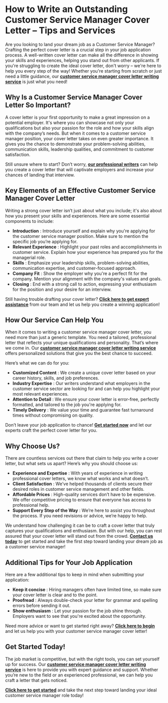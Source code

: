 # How to Write an Outstanding Customer Service Manager Cover Letter – Tips and Services

Are you looking to land your dream job as a Customer Service Manager? Crafting the perfect cover letter is a crucial step in your job application process. A well-written cover letter can make all the difference in showing your skills and experiences, helping you stand out from other applicants. If you're struggling to create the ideal cover letter, don't worry – we're here to help you every step of the way! Whether you're starting from scratch or just need a little guidance, our **[customer service manager cover letter writing service](https://tinyurl.com/topessay?keyword=customer+service+manager+cover+letter)** is just what you need!

## Why Is a Customer Service Manager Cover Letter So Important?

A cover letter is your first opportunity to make a great impression on a potential employer. It's where you can showcase not only your qualifications but also your passion for the role and how your skills align with the company’s needs. But when it comes to a customer service manager position, your cover letter takes on even greater importance. It gives you the chance to demonstrate your problem-solving abilities, communication skills, leadership qualities, and commitment to customer satisfaction.

Still unsure where to start? Don’t worry, **[our professional writers](https://tinyurl.com/topessay?keyword=customer+service+manager+cover+letter)** can help you create a cover letter that will captivate employers and increase your chances of landing that interview.

## Key Elements of an Effective Customer Service Manager Cover Letter

Writing a strong cover letter isn’t just about what you include; it's also about how you present your skills and experiences. Here are some essential components to include:

- **Introduction** : Introduce yourself and explain why you're applying for the customer service manager position. Make sure to mention the specific job you’re applying for.
- **Relevant Experience** : Highlight your past roles and accomplishments in customer service. Explain how your experience has prepared you for the managerial role.
- **Skills** : Emphasize your leadership skills, problem-solving abilities, communication expertise, and customer-focused approach.
- **Company Fit** : Show the employer why you're a perfect fit for the company. Mention your alignment with the company's values and goals.
- **Closing** : End with a strong call to action, expressing your enthusiasm for the position and your desire for an interview.

Still having trouble drafting your cover letter? **[Click here to get expert assistance](https://tinyurl.com/topessay?keyword=customer+service+manager+cover+letter)** from our team and let us help you create a winning application!

## How Our Service Can Help You

When it comes to writing a customer service manager cover letter, you need more than just a generic template. You need a tailored, professional letter that reflects your unique qualifications and personality. That’s where we come in. Our **[customer service manager cover letter writing service](https://tinyurl.com/topessay?keyword=customer+service+manager+cover+letter)** offers personalized solutions that give you the best chance to succeed.

Here’s what we can do for you:

- **Customized Content** : We create a unique cover letter based on your career history, skills, and job preferences.
- **Industry Expertise** : Our writers understand what employers in the customer service sector are looking for and can help you highlight your most relevant experiences.
- **Attention to Detail** : We ensure your cover letter is error-free, perfectly formatted, and tailored to the job you're applying for.
- **Timely Delivery** : We value your time and guarantee fast turnaround times without compromising on quality.

Don’t leave your job application to chance! **[Get started now](https://tinyurl.com/topessay?keyword=customer+service+manager+cover+letter)** and let our experts craft the perfect cover letter for you.

## Why Choose Us?

There are countless services out there that claim to help you write a cover letter, but what sets us apart? Here’s why you should choose us:

- **Experience and Expertise** : With years of experience in writing professional cover letters, we know what works and what doesn’t.
- **Client Satisfaction** : We’ve helped thousands of clients secure their desired roles in customer service management and other fields.
- **Affordable Prices** : High-quality services don’t have to be expensive. We offer competitive pricing to ensure that everyone has access to professional help.
- **Support Every Step of the Way** : We’re here to assist you throughout the process. If you need revisions or advice, we’re happy to help.

We understand how challenging it can be to craft a cover letter that truly captures your qualifications and enthusiasm. But with our help, you can rest assured that your cover letter will stand out from the crowd. **[Contact us today](https://tinyurl.com/topessay?keyword=customer+service+manager+cover+letter)** to get started and take the first step toward landing your dream job as a customer service manager!

## Additional Tips for Your Job Application

Here are a few additional tips to keep in mind when submitting your application:

- **Keep it concise** : Hiring managers often have limited time, so make sure your cover letter is clear and to the point.
- **Proofread** : Always double-check your letter for grammar and spelling errors before sending it out.
- **Show enthusiasm** : Let your passion for the job shine through. Employers want to see that you're excited about the opportunity.

Need more advice or want to get started right away? **[Click here to begin](https://tinyurl.com/topessay?keyword=customer+service+manager+cover+letter)** and let us help you with your customer service manager cover letter!

## Get Started Today!

The job market is competitive, but with the right tools, you can set yourself up for success. Our **[customer service manager cover letter writing service](https://tinyurl.com/topessay?keyword=customer+service+manager+cover+letter)** is here to provide you with expert guidance and support. Whether you’re new to the field or an experienced professional, we can help you craft a letter that gets noticed.

**[Click here to get started](https://tinyurl.com/topessay?keyword=customer+service+manager+cover+letter)** and take the next step toward landing your ideal customer service manager role today!
